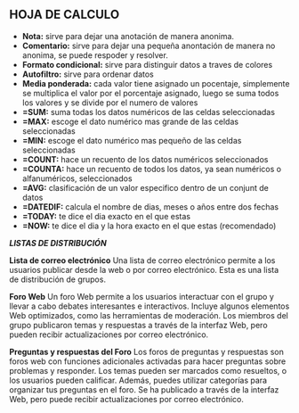 <h2 id="título">HOJA DE CALCULO</h2>
   <ul>
    <li><strong>Nota:</strong> sirve para dejar una anotación de manera anonima.</li>
    <li><strong>Comentario:</strong> sirve para dejar una pequeña anontación de manera no anonima, se puede respoder y resolver.</li>
    <li><strong>Formato condicional:</strong> sirve para distinguir datos a traves de colores</li>
    <li><strong>Autofiltro:</strong> sirve para ordenar datos</li>
    <li><strong>Media ponderada:</strong> cada valor tiene asignado un pocentaje, simplemente se multiplica el valor por el porcentaje asignado, luego se suma todos los valores y se divide por el numero de valores</li>
    <li><strong>=SUM:</strong> suma todas los datos numéricos de las celdas seleccionadas</li>
    <li><strong>=MAX:</strong> escoge el dato numérico mas grande de las celdas seleccionadas</li>
    <li><strong>=MIN:</strong> escoge el dato numérico mas pequeño de las celdas seleccionadas</li>
    <li><strong>=COUNT:</strong> hace un recuento de los datos numéricos seleccionados</li>
    <li><strong>=COUNTA:</strong> hace un recuento de todos los datos, ya sean numéricos o alfanuméricos, seleccionados</li>
    <li><strong>=AVG:</strong> clasificación de un valor especifico dentro de un conjunt de datos</li>
    <li><strong>=DATEDIF:</strong> calcula el nombre de dias, meses o años entre dos fechas</li>
    <li><strong>=TODAY:</strong> te dice el dia exacto en el que estas</li>
    <li><strong>=NOW:</strong> te dice el dia y la hora exacto en el que estas (recomendado)</li>
   </ul>
<strong><em>LISTAS DE DISTRIBUCIÓN</em></strong>

<strong>Lista de correo electrónico</strong>
Una lista de correo electrónico permite a los usuarios publicar desde la web o por correo electrónico. Esta es una lista de distribución de grupos.

<strong>Foro Web</strong>
Un foro Web permite a los usuarios interactuar con el grupo y llevar a cabo debates interesantes e interactivos. Incluye algunos elementos Web optimizados, como las herramientas de moderación. Los miembros del grupo publicaron temas y respuestas a través de la interfaz Web, pero pueden recibir actualizaciones por correo electrónico.

<strong>Preguntas y respuestas del Foro</strong>
Los foros de preguntas y respuestas son foros web con funciones adicionales activadas para hacer preguntas sobre problemas y responder. Los temas pueden ser marcados como resueltos, o los usuarios pueden calificar. Además, puedes utilizar categorías para organizar tus preguntas en el foro. Se ha publicado a través de la interfaz Web, pero puede recibir actualizaciones por correo electrónico.
